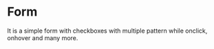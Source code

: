 # Form
It is a simple form with checkboxes with multiple pattern while onclick, onhover and many more.
